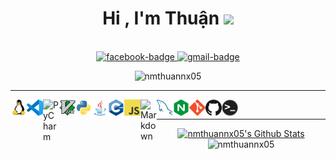 <h1 align="center">Hi , I'm Thuận <img src="https://media.giphy.com/media/hvRJCLFzcasrR4ia7z/giphy.gif" width="35"></h1>


<br>

<div id="badges" align="center">
    <a href="https://www.facebook.com/minh.thuan.63262/?locale=vi_VN">
        <img src="https://img.shields.io/badge/Facebook-blue?style=for-the-badge&logo=facebook&logoColor=white" alt="facebook-badge" />
    </a>
    <a href="mailto:nmthuan645@gmail.com">
        <img src="https://img.shields.io/badge/Gmail-red?style=for-the-badge&logo=gmail&logoColor=white" alt="gmail-badge" />
    </a>
</div>

<p align="center"> 
	<img src="https://komarev.com/ghpvc/?username=nmthuannx05&label=Profile%20views&color=0e75b6&style=flat-square" alt="nmthuannx05" /> 
</p>



 <hr/>


<img align="left" alt="Linux" width="26px" src="https://raw.githubusercontent.com/devicons/devicon/master/icons/linux/linux-original.svg" />
<img align="left" alt="Visual Studio Code" width="26px" src="https://raw.githubusercontent.com/github/explore/80688e429a7d4ef2fca1e82350fe8e3517d3494d/topics/visual-studio-code/visual-studio-code.png" />
<img align="left" alt="PyCharm" width="26px" src="https://blog.jetbrains.com/wp-content/uploads/2015/12/pycharm-PyCharm_400x400_Twitter_logo_white.png" />
<img align="left" alt="Vim" width="26px" src="https://raw.githubusercontent.com/github/explore/80688e429a7d4ef2fca1e82350fe8e3517d3494d/topics/vim/vim.png" />

<img align="left" alt="Python" width="26px" src="https://raw.githubusercontent.com/github/explore/80688e429a7d4ef2fca1e82350fe8e3517d3494d/topics/python/python.png" />
<img align="left" alt="Java" width="26px" src="https://raw.githubusercontent.com/devicons/devicon/master/icons/java/java-original.svg" />
<img align="left" alt="C++" width="26px" src="https://raw.githubusercontent.com/devicons/devicon/master/icons/cplusplus/cplusplus-original.svg" />
<img align="left" alt="JavaScript" width="26px" src="https://raw.githubusercontent.com/github/explore/80688e429a7d4ef2fca1e82350fe8e3517d3494d/topics/javascript/javascript.png" />
<img align="left" alt="Markdown" width="26px" src="https://cdn.iconscout.com/icon/free/png-256/markdown-3627132-3029540.png" />

<img align="left" alt="SQL" width="26px" src="https://raw.githubusercontent.com/devicons/devicon/master/icons/mysql/mysql-original.svg" />
<img align="left" alt="Nginx" width="26px" src="https://raw.githubusercontent.com/github/explore/85cceaeeaf993ca35664dc37ea24f9237fbbfc14/topics/nginx/nginx.png" />
<img align="left" alt="Git" width="26px" src="https://raw.githubusercontent.com/devicons/devicon/master/icons/git/git-original.svg" />
<img align="left" alt="GitHub" width="26px" src="https://raw.githubusercontent.com/github/explore/78df643247d429f6cc873026c0622819ad797942/topics/github/github.png" />
<img align="left" alt="Terminal" width="26px" src="https://raw.githubusercontent.com/github/explore/80688e429a7d4ef2fca1e82350fe8e3517d3494d/topics/terminal/terminal.png" />
<br/>


 <hr/>
  <p align="center">
    	<a href="https://github.com/anuraghazra/github-readme-stats"><img alt="nmthuannx05's Github Stats" src="https://github-readme-stats.vercel.app/api?username=nmthuannx05g&show_icons=true&count_private=true&theme=algolia" height="192px"/></a>
	<br/>
	  <img src="https://github-readme-stats.vercel.app/api/top-langs?username=nmthuannx05&langs_count=10&show_icons=true&locale=en&layout=compact&theme=algolia" alt="nmthuannx05" height="192px"/>
  </p> 
